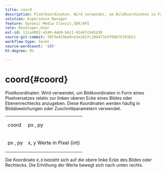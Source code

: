 ```yaml
---
title: coord
description: Pixelkoordinaten. Wird verwendet, um Bildkoordinaten in Form eines Pixelversatzes relativ zur linken oberen Ecke eines Bildes oder Ebenenrechtecks anzugeben. Diese Koordinaten werden häufig in Bildabweichungen oder Zuschnittparametern verwendet.
solution: Experience Manager
feature: Dynamic Media Classic,SDK/API
role: Developer,User
exl-id: 12ca4002-a540-4eb9-bb11-824d7cb41d30
source-git-commit: 38f3e425be0ce3e241fc18b477e3f68b7b763b51
workflow-type: tm+mt
source-wordcount: '105'
ht-degree: 0%

---
```


# coord{#coord}

Pixelkoordinaten. Wird verwendet, um Bildkoordinaten in Form eines Pixelversatzes relativ zur linken oberen Ecke eines Bildes oder Ebenenrechtecks anzugeben. Diese Koordinaten werden häufig in Bildabweichungen oder Zuschnittparametern verwendet.

<table id="simpletable_A686120953124ACB8803CB9C877252AB"> 
 <tr class="strow"> 
  <td class="stentry"> <p><span class="codeph"> <span class="varname"> coord</span> </span> </p> </td> 
  <td class="stentry"> <p><span class="codeph"> <span class="varname"> px</span> </span>, <span class="codeph"><span class="varname"> py</span></span> </p></td> 
 </tr> 
 <tr class="strow"> 
  <td class="stentry"> <p><span class="codeph"> <span class="varname"> px</span> </span>, <span class="codeph"><span class="varname"> py</span></span> </p></td> 
  <td class="stentry"> <p><span class="varname"> x</span>, <span class="varname"> y</span> Werte in Pixel (int) </p></td> 
 </tr> 
</table>

Die Koordinate `0,0` bezieht sich auf die obere linke Ecke des Bildes oder Rechtecks. Die Erhöhung der Werte bewegt sich nach unten rechts.
